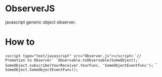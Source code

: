 # ObserverJS
javascript generic object observer.  
  
  
# How to  
  
`<script type="text/javascript" src="Observer.js"></script>`
``
`// Promotion to Observer`
`Observable.toObservable(SomeObject);`
``
`SomeObject.subscribe(YourReceiver.YourFunc, 'SomeObjectEventFunc');`
``
`SomeObject.SomeObjectEventFunc();`


